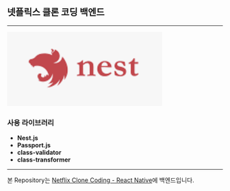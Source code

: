 ## 넷플릭스 클론 코딩 백엔드

---
![nest-logo.png](nest-logo.png)
### 사용 라이브러리
* **Nest.js** 
* **Passport.js**
* **class-validator**
* **class-transformer**

---
본  Repository는 [Netflix Clone Coding - React Native](https://github.com/eunmin-kim/netflix-clone)에 백엔드입니다.
